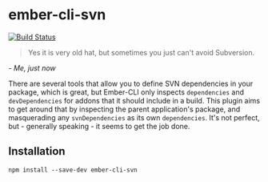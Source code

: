 ember-cli-svn
=====================================

[![Build Status](https://travis-ci.org/mdeanjones/ember-cli-svn.svg?branch=master)](https://travis-ci.org/mdeanjones/ember-cli-svn)


> Yes it is very old hat, but sometimes you just can't avoid Subversion.

_- Me, just now_

There are several tools that allow you to define SVN dependencies in your package, which is great, but Ember-CLI
only inspects `dependencies` and `devDependencies` for addons that it should include in a build. This plugin aims
to get around that by inspecting the parent application's package, and masquerading any `svnDependencies` as its
own `dependencies`. It's not perfect, but - generally speaking - it seems to get the job done.


## Installation
```
npm install --save-dev ember-cli-svn
```
